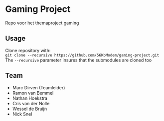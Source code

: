# Gaming Project
Repo voor het themaproject gaming

## Usage
Clone repository with:<br>
`git clone --recursive https://github.com/56KbModem/gaming-project.git`<br>
The `--recursive` parameter insures that the submodules are cloned too
## Team

  * Marc Dirven (Teamleider)
  * Ramon van Bemmel
  * Nathan Hoekstra
  * Cris van der Nolle
  * Wessel de Bruijn
  * Nick Snel
